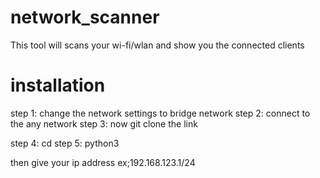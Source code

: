# network_scanner
This tool will scans your wi-fi/wlan and show you the connected clients
# installation 
step 1: change the network settings to bridge network
step 2: connect to the any network
step 3: now git clone the link


step 4: cd 
step 5: python3 


then give your ip address ex;192.168.123.1/24
